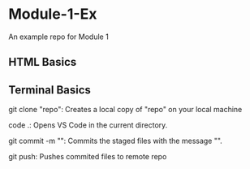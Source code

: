 # Module-1-Ex

An example repo for Module 1

## HTML Basics

## Terminal Basics

git clone "repo": Creates a local copy of "repo" on your local machine

code .: Opens VS Code in the current directory.

git commit -m "": Commits the staged files with the message "".

git push: Pushes commited files to remote repo
